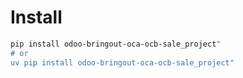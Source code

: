 # Install

```bash
pip install odoo-bringout-oca-ocb-sale_project"
# or
uv pip install odoo-bringout-oca-ocb-sale_project"
```
